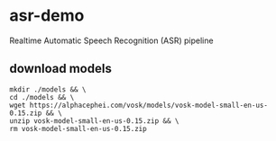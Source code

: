 # asr-demo
Realtime Automatic Speech Recognition (ASR) pipeline

## download models

    mkdir ./models && \
    cd ./models && \
    wget https://alphacephei.com/vosk/models/vosk-model-small-en-us-0.15.zip && \
    unzip vosk-model-small-en-us-0.15.zip && \
    rm vosk-model-small-en-us-0.15.zip